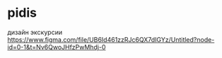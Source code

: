 # pidis
дизайн экскурсии https://www.figma.com/file/UB6Id461zzRJc6QX7dIGYz/Untitled?node-id=0-1&t=Nv6QwoJHfzPwMhdj-0
